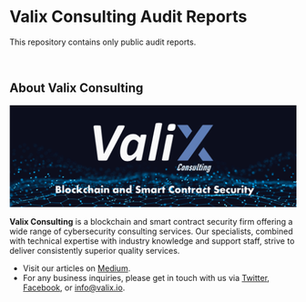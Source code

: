 # Valix Consulting Audit Reports
This repository contains only public audit reports.

<br>

## About Valix Consulting

![Valix Logo](./assets/Valix-logo.png)

**Valix Consulting** is a blockchain and smart contract security firm offering a wide range of cybersecurity consulting services. Our specialists, combined with technical expertise with industry knowledge and support staff, strive to deliver consistently superior quality services.

- Visit our articles on [Medium](https://medium.com/valixconsulting).
- For any business inquiries, please get in touch with us via [Twitter](https://twitter.com/valixconsulting), [Facebook](https://www.facebook.com/ValixConsulting), or [info@valix.io](mailto:info@valix.io).